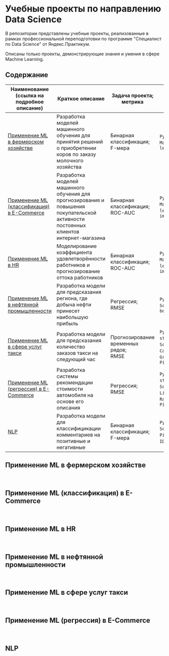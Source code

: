 # Учебные проекты по направлению Data Science

В репозитории представлены учебные проекты, реализованные в рамках профессиональной переподготовки по программе "Специалист по Data Science" от Яндекс.Практикум.

Описаны только проекты, демонстрирующие знания и умения в сфере Machine Learning.

## Содержание

| Наименование (ссылка на подробное описание) | Краткое описание | Задача проекта; метрика | Инструменты | Ссылка на .ipynb файл | 
| -- | -- | -- | -- | -- |
| [Применение ML в фермерском хозяйстве](#применение-ml-в-фермерском-хозяйстве) | Разработка моделей машинного обучения для принятия решений о приобретении коров по заказу молочного хозяйства | Бинарная классификация;<br /> F-мера | `Python`, `Pandas`, `Matplotlib`, `Scikit-learn` | [agriculture_bin_classification.ipynb](agriculture_bin_classification.ipynb) |
| [Применение ML (классификация) в E-Commerce](#применение-ml-классификация-в-e-commerce) | Разработка моделей машинного обучения для прогнозирования и повышения покупательской активности постоянных клиентов интернет-магазина | Бинарная классификация;<br /> ROC-AUC | `Python`, `Pandas`, `Matplotlib`, `Scikit-learn`, `shap`, `feature importance` | [ecommerce_bin_classification.ipynb](ecommerce_bin_classification.ipynb) |
| [Применение ML в HR](#применение-ml-в-hr) | Моделирование коэффициента удовлетворённости работников и прогнозирование оттока работников | Бинарная классификация;<br /> ROC-AUC | `Python`, `Pandas`, `Matplotlib`, `Scikit-learn`, `shap`, `feature importance` | [ecommerce_bin_classification.ipynb](ecommerce_bin_classification.ipynb) |
| [Применение ML в нефтянной промышленности](#применение-ml-в-нефтянной-промышленности) | Разработка модели для предсказания региона, где добыча нефти принесет наибольшую прибыль | Регрессия;<br /> RMSE | `Python`, `Pandas`, `Scikit-learn`, `bootstrap` | [fuel_regression.ipynb](fuel_regression.ipynb) |
| [Применение ML в сфере услуг такси](#применение-ml-в-сфере-услуг-такси) | Разработка модели для предсказания количество заказов такси на следующий час | Прогнозирование временных рядов;<br /> RMSE | `Python`, `Pandas`, `statsmodels`, `Scikit-learn`, `CatBoost`, `GridSearchCV`, `Pipeline` | [taxi_timeseries.ipynb](taxi_timeseries.ipynb) |
| [Применение ML (регрессия) в E-Commerce](#применение-ml-регрессия-в-e-commerce) | Разработка системы рекомендации стоимости автомобиля на основе его описания | Регрессия;<br /> RMSE | `Python`, `Pandas`, `statsmodels`, `Scikit-learn`, `LightGBM`, `RandomizedSearchCV`, `Pipeline` | [taxi_timeseries.ipynb](taxi_timeseries.ipynb) |
| [NLP](#nlp) | Разработка модели для классифицикации комментариев на позитивные и негативные | Бинарная классификация;<br /> F-мера | `Python`, `Pandas`, `Scikit-learn`, `Pipeline`, `NLTK`, `TF-IDF`, `BERT`, `SpaCy` | [nlp_bin_classification.ipynb](nlp_bin_classification.ipynb) |


## Применение ML в фермерском хозяйстве

<br/>

## Применение ML (классификация) в E-Commerce

<br/>

## Применение ML в HR

<br/>

## Применение ML в нефтянной промышленности

<br/>

## Применение ML в сфере услуг такси

<br/>

## Применение ML (регрессия) в E-Commerce

<br/>

## NLP

<br/>
